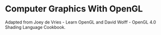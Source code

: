 # Computer Graphics With OpenGL
Adapted from Joey de Vries - Learn OpenGL and David Wolff - OpenGL 4.0 Shading Language Cookbook.
